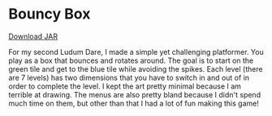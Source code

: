 Bouncy Box
==========
[Download JAR](https://s3.amazonaws.com/rqbrt/bouncy_box.jar)

For my second Ludum Dare, I made a simple yet challenging platformer. You play as a box that bounces and rotates around.
The goal is to start on the green tile and get to the blue tile while avoiding the spikes. Each level (there are 7 levels)
has two dimensions that you have to switch in and out of in order to complete the level. I kept the art pretty minimal
because I am terrible at drawing. The menus are also pretty bland because I didn't spend much time on them, but other than
that I had a lot of fun making this game!
